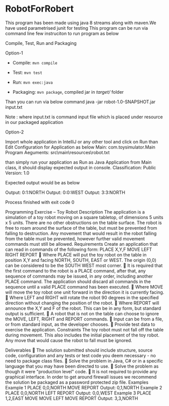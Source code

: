 # RobotForRobert
This program has been made using java 8 streams along with maven.We have used parametrised junit for testing
This program can be run via command line few instruciton to run program as below

Compile, Test, Run and Packaging

Option-1

- Compile: `mvn compile`

- Test: `mvn test`

- Run: `mvn exec:java`

- Packaging: `mvn package`, compiled jar in *target/* folder

Than you can run via below command
java -jar robot-1.0-SNAPSHOT.jar input.txt 

Note : where input.txt is command input file which is placed under resource in our packaged application

Option-2

Import whole application in IntelliJ or any other tool
and click on Run than  Edit Configuration for Application as below
Main: com.toysimulator.Main
Program Aeguments: src\main\resources\robot.txt

than simply run your application as Run as Java Application from Main class, it should display expected output in console.
Classification: Public Version: 1.0


Expected output would be as below

Output: 0:1:NORTH
Output: 0:0:WEST
Output: 3:3:NORTH

Process finished with exit code 0

Programming Exercise – Toy Robot
Description
The application is a simulation of a toy robot moving on a square tabletop, of dimensions 5 units x 5 units.
There are no other obstructions on the table surface.
The robot is free to roam around the surface of the table, but must be prevented from falling to destruction. Any movement that would result in the robot falling from the table must be prevented, however further valid movement commands must still be allowed.
Requirements
Create an application that can read in commands of the following form:
PLACE X,Y,F
MOVE
LEFT
RIGHT
REPORT
 Where PLACE will put the toy robot on the table in position X,Y and facing NORTH, SOUTH, EAST or WEST. The origin (0,0) can be considered to be the SOUTH WEST most corner.
 It is required that the first command to the robot is a PLACE command, after that, any sequence of commands may be issued, in any order, including another PLACE command. The application should discard all commands in the sequence until a valid PLACE command has been executed.
 Where MOVE will move the toy robot one unit forward in the direction it is currently facing.
 Where LEFT and RIGHT will rotate the robot 90 degrees in the specified direction without changing the position of the robot.
 Where REPORT will announce the X,Y and F of the robot. This can be in any form, but standard output is sufficient.
 A robot that is not on the table can choose to ignore the MOVE, LEFT, RIGHT and REPORT commands.
 Input can be from a file, or from standard input, as the developer chooses.
 Provide test data to exercise the application.
Constraints
The toy robot must not fall off the table during movement. This also includes the initial placement of the toy robot. Any move that would cause the robot to fall must be ignored.


Deliverables
 The solution submitted should include structure, source code, configuration and any tests or test code you deem necessary - no need to package class files.
 Solve the problem in Java, C# or in a specific language that you may have been directed to use.
 Solve the problem as though it were "production level" code.
 It is not required to provide any graphical interface.
In order to get around firewall issues we recommend the solution be packaged as a password protected zip file.
Examples
Example 1
PLACE 0,0,NORTH
MOVE
REPORT
Output: 0,1,NORTH
Example 2
PLACE 0,0,NORTH
LEFT
REPORT
Output: 0,0,WEST
Example 3
PLACE 1,2,EAST
MOVE
MOVE
LEFT
MOVE
REPORT
Output: 3,3,NORTH
